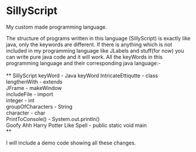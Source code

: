 # SillyScript
My custom made programming language.

The structure of programs written in this language (SillyScript) is exactly like java, only the keywords are different.
If there is anything which is not included in my programming language like JLabels and stuff(for now) you can write
pure java code and it will work.
All the keyWords in this programming language and their corresponding java language:- <br />
<br />**
SillyScript keyWord               - Java keyWord
IntricateEttiqutte                - class<br />
lengthenWith                      - extends<br />
JFrame                            - makeWindow<br />
includeFile                       - import<br />
integer                           - int<br />
groupOfCharacters                 - String<br />
character                         - char<br />
PrintToConsole()                  - System.out.println()<br />
Goofy Ahh Harry Potter Like Spell - public static void main<br />
**

I will include a demo code showing all these changes.

